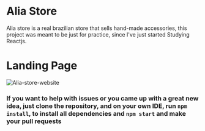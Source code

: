 # Alia Store

Alia store is a real brazilian store that sells hand-made accessories, this project was meant to be just for practice, since I've just started Studying Reactjs.

# Landing Page

![Alia-store-website](https://user-images.githubusercontent.com/86835927/150875820-feaae423-a986-440b-b36b-60f0aa5d938c.png)

### If you want to help with issues or you came up with a great new idea, just clone the repository, and on your own IDE, run `npm install`, to install all dependencies and `npm start` and make your pull requests
